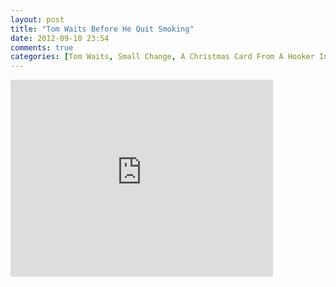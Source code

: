```yaml
---
layout: post
title: "Tom Waits Before He Quit Smoking"
date: 2012-09-10 23:54
comments: true
categories: [Tom Waits, Small Change, A Christmas Card From A Hooker In Minneapolis, Romeo Is Bleeding, etc.]
---
```


<iframe width="420" height="315" src="http://www.youtube.com/embed/_zbl34S8RYI" frameborder="0" allowfullscreen></iframe>